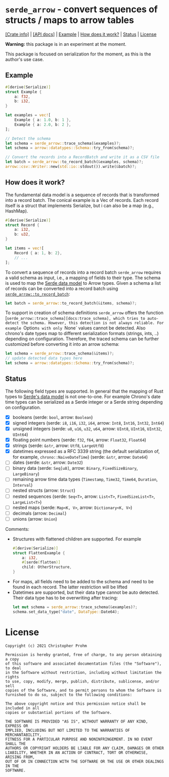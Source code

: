 # `serde_arrow` - convert sequences of structs / maps to arrow tables

[[Crate info]](https://crates.io/crates/serde_arrow)
| [[API docs]](https://docs.rs/serde_arrow/latest/serde_arrow/)
| [Example](#example)
| [How does it work?](#how-does-it-work)
| [Status](#status)
| [License](#license)

**Warning:** this package is in an experiment at the moment.

This package is focused on serialization for the moment, as this is the author's
use case.

## Example

```rust
#[derive(Serialize)]
struct Example {
    a: f32,
    b: i32,
}

let examples = vec![
    Example { a: 1.0, b: 1 },
    Example { a: 2.0, b: 2 },
];

// Detect the schema
let schema = serde_arrow::trace_schema(&examples)?;
let schema = arrow::datatypes::Schema::try_from(schema)?;

// Convert the records into a RecordBatch and write it as a CSV file
let batch = serde_arrow::to_record_batch(&examples, schema)?;
arrow::csv::Writer::new(std::io::stdout()).write(&batch)?;
```

## How does it work?

The fundamental data model is a sequence of records that is transformed into a
record batch. The conical example is a Vec of records. Each record itself is a
struct that implements Serialize, but i can also be a map (e.g., HashMap).

```rust
#[derive(Serialize)]
struct Record {
    a: i32,
    b: u32,
}

let items = vec![
    Record { a: 1, b: 2},
    // ...
];
```

To convert a sequence of records into a record batch `serde_arrow` requires a
valid schema as input, i.e., a mapping of fields to their type. The schema is
used to map the [Serde data model][serde-data-model] to Arrow types. Given a
schema a list of records can be converted into a record batch using
[`serde_arrow::to_record_batch`][docs:to_record_batch]:

```rust
let batch = serde_arrow::to_record_batch(&items, schema)?;
```

To support in creation of schema definitions `serde_arrow` offers the function
[`serde_arrow::trace_schema][docs:trace_schema], which tries to auto-detect the
schema. However, this detection is not always reliable. For example `Option`s
with only `None` values cannot be detected. Also chrono's date types map to
different serialization formats (strings, ints, ..) depending on configuration.
Therefore, the traced schema can be further customized before converting it into
an arrow schema:

```rust
let schema = serde_arrow::trace_schema(&items)?;
// update detected data types here
let schema = arrow::datatypes::Schema::try_from(schema)?;
```

## Status

The following field types are supported. In general that the mapping of Rust
types to [Serde's data model][serde-data-model] is not one-to-one. For example
Chrono's date time types can be serialized as a Serde integer or a Serde string
depending on configuration.

- [x] booleans (serde: `bool`, arrow: `Boolean`)
- [x] signed integers (serde: `i8`, `i16`, `i32`, `i64`, arrow: `Int8`, `Int16`,
  `Int32`, `Int64`)
- [x] unsigned integers (serde: `u8`, `u16`, `u32`, `u64`, arrow: `UInt8`,
  `UInt16`, `UInt32`, `UInt64`)
- [x] floating point numbers (serde: `f32`, `f64`, arrow: `Float32`, `Float64`)
- [x] strings (serde: `&str`, arrow: `Utf8`, `LargeUtf8`)
- [x] datetimes expressed as a RFC 3339 string (the default serialization of,
  for example, `chrono::NaiveDateTime`) (serde: `&str`, arrow: `Date64`)
- [ ] dates (serde: `&str`, arrow: `Date32`)
- [ ] binary data (serde: `Seq[u8]`, arrow: `Binary`, `FixedSizeBinary`,
  `LargeBinary`)
- [ ] remaining arrow time data types (`Timestamp`, `Time32`, `Time64`,
  `Duration`, `Interval`)
- [ ] nested structs (arrow: `Struct`)
- [ ] nested sequences (serde: `Seq<T>`, arrow: `List<T>`, `FixedSizeList<T>`,
  `LargeList<T>`)
- [ ] nested maps (serde: `Map<K, V>`, arrow: `Dictionary<K, V>`)
- [ ] decimals (arrow: `Decimal`)
- [ ] unions (arrow: `Union`)

Comments:

- Structures with flattened children are supported. For example
    ```rust
    #[derive(Serialize)]
    struct FlattenExample {
        a: i32,
        #[serde(flatten)]
        child: OtherStructure,
    }
    ```
- For maps, all fields need to be added to the schema and need to be found in
  each record. The latter restriction will be lifted
- Datetimes are supported, but their data type cannot be auto detected. Their
  data type has to be overwriting after tracing:
    ```rust
    let mut schema = serde_arrow::trace_schema(&examples)?;
    schema.set_data_type("date", DataType::Date64);
    ```

# License

```text
Copyright (c) 2021 Christopher Prohm

Permission is hereby granted, free of charge, to any person obtaining a copy
of this software and associated documentation files (the "Software"), to deal
in the Software without restriction, including without limitation the rights
to use, copy, modify, merge, publish, distribute, sublicense, and/or sell
copies of the Software, and to permit persons to whom the Software is
furnished to do so, subject to the following conditions:

The above copyright notice and this permission notice shall be included in all
copies or substantial portions of the Software.

THE SOFTWARE IS PROVIDED "AS IS", WITHOUT WARRANTY OF ANY KIND, EXPRESS OR
IMPLIED, INCLUDING BUT NOT LIMITED TO THE WARRANTIES OF MERCHANTABILITY,
FITNESS FOR A PARTICULAR PURPOSE AND NONINFRINGEMENT. IN NO EVENT SHALL THE
AUTHORS OR COPYRIGHT HOLDERS BE LIABLE FOR ANY CLAIM, DAMAGES OR OTHER
LIABILITY, WHETHER IN AN ACTION OF CONTRACT, TORT OR OTHERWISE, ARISING FROM,
OUT OF OR IN CONNECTION WITH THE SOFTWARE OR THE USE OR OTHER DEALINGS IN THE
SOFTWARE.
```

[serde-data-model]: https://serde.rs/data-model.html
[docs:to_record_batch]: https://docs.rs/serde_arrow/latest/serde_arrow/fn.to_record_batch.html
[docs:trace_schema]: https://docs.rs/serde_arrow/latest/serde_arrow/fn.trace_schema.html
